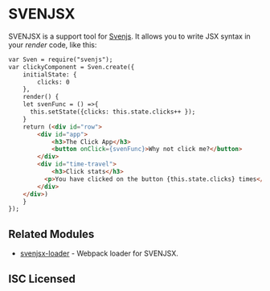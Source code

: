 # SVENJSX

SVENJSX is a support tool for [Svenjs](https://github.com/svenanders/svenjs). It allows you to write JSX syntax in your _render_ code, like this:

```html
var Sven = require("svenjs");
var clickyComponent = Sven.create({
    initialState: {
        clicks: 0
    },
    render() {
    let svenFunc = () =>{
      this.setState({clicks: this.state.clicks++ });
    }
    return (<div id="row">
        <div id="app">
            <h3>The Click App</h3>
            <button onClick={svenFunc}>Why not click me?</button>
        </div>
        <div id="time-travel">
            <h3>Click stats</h3>
          <p>You have clicked on the button {this.state.clicks} times</p>
        </div>
    </div>)
    }
});
```

## Related Modules

* [svenjsx-loader](https://www.npmjs.com/package/svenjsx-loader) - Webpack loader for SVENJSX.

## ISC Licensed
